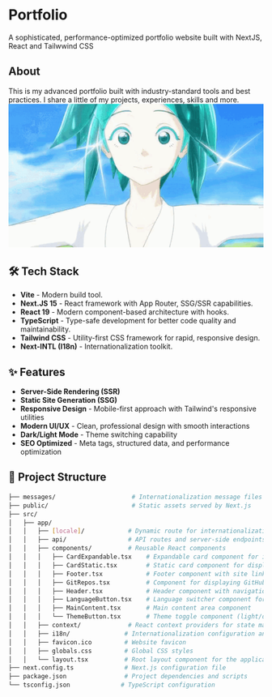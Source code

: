 # Portfolio

A sophisticated, performance-optimized portfolio website built with NextJS, React and Tailwwind CSS

## About

This is my advanced portfolio built with industry-standard tools and best practices. I share a little of my projects, experiences, skills and more.
![Phos](./public/Phos.gif)

## 🛠️ Tech Stack

- **Vite** - Modern build tool.
- **Next.JS 15** - React framework with App Router, SSG/SSR capabilities.
- **React 19** - Modern component-based architecture with hooks.
- **TypeScript** - Type-safe development for better code quality and maintainability.
- **Tailwind CSS** - Utility-first CSS framework for rapid, responsive design.
- **Next-INTL (I18n)** - Internationalization toolkit.

## ✨ Features

- **Server-Side Rendering (SSR)**
- **Static Site Generation (SSG)**
- **Responsive Design** - Mobile-first approach with Tailwind's responsive utilities
- **Modern UI/UX** - Clean, professional design with smooth interactions
- **Dark/Light Mode** - Theme switching capability
- **SEO Optimized** - Meta tags, structured data, and performance optimization

## 📂 Project Structure

```bash
├── messages/                     # Internationalization message files
├── public/                       # Static assets served by Next.js
├── src/
│   ├── app/
│   │   ├── [locale]/            # Dynamic route for internationalization
│   │   ├── api/                 # API routes and server-side endpoints
│   │   ├── components/          # Reusable React components
│   │   │   ├── CardExpandable.tsx    # Expandable card component for interactive content
│   │   │   ├── CardStatic.tsx        # Static card component for displaying information
│   │   │   ├── Footer.tsx            # Footer component with site links and info
│   │   │   ├── GitRepos.tsx          # Component for displaying GitHub repositories
│   │   │   ├── Header.tsx            # Header component with navigation
│   │   │   ├── LanguageButton.tsx    # Language switcher component for i18n
│   │   │   ├── MainContent.tsx       # Main content area component
│   │   │   └── ThemeButton.tsx       # Theme toggle component (light/dark mode)
│   │   ├── context/             # React context providers for state management
│   │   ├── i18n/               # Internationalization configuration and utilities
│   │   ├── favicon.ico         # Website favicon
│   │   ├── globals.css         # Global CSS styles
│   │   └── layout.tsx          # Root layout component for the application
├── next.config.ts              # Next.js configuration file
├── package.json                # Project dependencies and scripts
└── tsconfig.json              # TypeScript configuration
```
